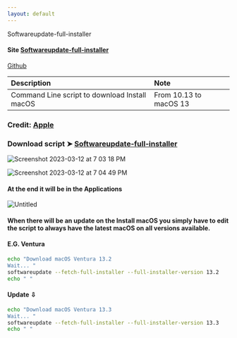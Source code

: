 ```yaml
---
layout: default
---
```


Softwareupdate-full-installer

#### Site [Softwareupdate-full-installer](https://chris1111.github.io/Softwareupdate-full-installer/) 
[Github](https://github.com/chris1111/Softwareupdate-full-installer)


Description|Note
:----|:----
Command Line script to download Install macOS |From 10.13 to macOS 13

### Credit: [Apple](https://support.apple.com/en-us/HT211683)

### Download script ➤ [Softwareupdate-full-installer ](https://github.com/chris1111/Softwareupdate-full-installer/raw/Master/Softwareupdate-full-installer.zip )

![Screenshot 2023-03-12 at 7 03 18 PM](https://user-images.githubusercontent.com/6248794/224579441-4bc02a25-06a3-4a3d-a72f-f82af94f514f.png)

![Screenshot 2023-03-12 at 7 04 49 PM](https://user-images.githubusercontent.com/6248794/224579451-02b6bbb1-d9f6-474f-a45b-aa155c59a9a3.png)

#### At the end it will be in the Applications
![Untitled](https://user-images.githubusercontent.com/6248794/218190466-238bb91e-ab7b-48b5-9553-66e13cc379f2.png)





#### When there will be an update on the Install macOS you simply have to edit the script to always have the latest macOS on all versions available.

#### E.G. Ventura
```bash
echo "Download macOS Ventura 13.2 
Wait... "
softwareupdate --fetch-full-installer --full-installer-version 13.2
echo " "
```
#### Update ⇩
```bash
echo "Download macOS Ventura 13.3
Wait... "
softwareupdate --fetch-full-installer --full-installer-version 13.3
echo " "
```
